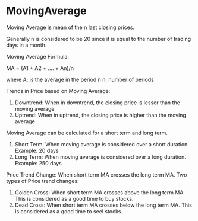 # MovingAverage

Moving Average is mean of the n last closing prices.

Generally n is considered to be 20 since it is equal to the number of trading days in a month.

Moving Average Formula:

MA = (A1 + A2 + .... + An)/n

where 
A: is the average in the period n
n: number of periods

Trends in Price based on Moving Average:
1) Downtrend: When in downtrend, the closing price is lesser than the moving average
2) Uptrend: When in uptrend, the closing price is higher than the moving average

Moving Average can be calculated for a short term and long term.
1) Short Term: When moving average is considered over a short duration. Example: 20 days
2) Long Term: When moving average is considered over a long duration. Example: 250 days

Price Trend Change: When short term MA crosses the long term MA.
Two types of Price trend changes:
1) Golden Cross: When short term MA crosses above the long term MA. This is considered as a good time to buy stocks.
2) Dead Cross: When short term MA crosses below the long term MA. This is considered as a good time to seel stocks.
